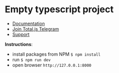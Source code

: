 # Empty typescript project

- [Documentation](https://docs.totaljs.com)
- [Join Total.js Telegram](https://t.me/totaljs)
- [Support](https://www.totaljs.com/support/)

**Instructions**:

- install packages from NPM `$ npm install`
- run `$ npm run dev`
- open browser `http://127.0.0.1:8000`
